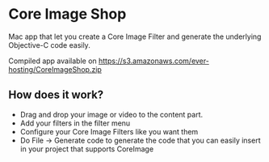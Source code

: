 Core Image Shop
===============

Mac app that let you create a Core Image Filter and generate the underlying Objective-C code easily.

Compiled app available on https://s3.amazonaws.com/ever-hosting/CoreImageShop.zip

How does it work?
-----------------

- Drag and drop your image or video to the content part.
- Add your filters in the filter menu
- Configure your Core Image Filters like you want them
- Do File -> Generate code to generate the code that you can easily insert in your project that supports CoreImage
